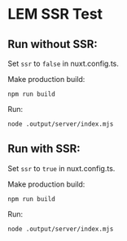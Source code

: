 # LEM SSR Test

## Run without SSR:

Set `ssr` to `false` in nuxt.config.ts.

Make production build:

```shell
npm run build
```

Run:

```shell
node .output/server/index.mjs
```

## Run with SSR:

Set `ssr` to `true` in nuxt.config.ts.

Make production build:

```shell
npm run build
```

Run:

```shell
node .output/server/index.mjs
```
